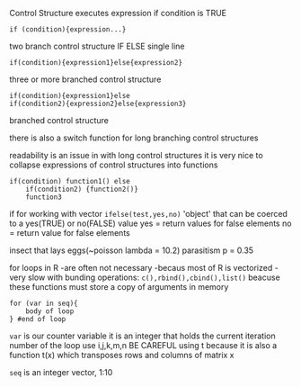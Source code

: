 Control Structure 
executes expression if condition is TRUE
```
if (condition){expression...} 
```

two branch control structure IF ELSE 
single line
```
if(condition){expression1}else{expression2}
```
three or more branched control structure
```
if(condition){expression1}else
if(condition2){expression2}else{expression3}
```
branched control structure

there is also a switch function for long branching control structures

readability is an issue in with long control structures
it is very nice to collapse expressions of control structures into functions
```
if(condition) function1() else
	if(condition2) {function2()}
	function3
```

if for working with vector
`ifelse(test,yes,no)`
'object' that can be coerced to a yes(TRUE) or no(FALSE) value
yes = return values for false elements
no = return value for false elements

insect that lays eggs(~poisson lambda = 10.2)
parasitism p = 0.35


for loops in R 
-are often not necessary
-becaus most of R is vectorized
-very slow with bunding operations: `c(),rbind(),cbind(),list()` beacuse these functions must store a copy of arguments in memory
```
for (var in seq){
	body of loop
} #end of loop
```
`var` is our counter variable it is an integer that holds the current iteration number of the loop
use i,j,k,m,n 
BE CAREFUL using t because it is also a function t(x)  which transposes rows and columns of matrix x

`seq` is an integer vector, 1:10

